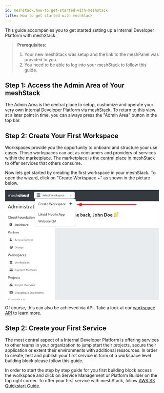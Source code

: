 ```yaml
---
id: meshstack.how-to.get-started-with-meshstack
title: How to get started with meshStack
---
```


This guide accompanies you to get started setting up a Internal Developer Platform with meshStack.

> **Prerequisites:**
> 1. Your new meshStack was setup and the link to the meshPanel was provided to you.
> 2. You need to be able to log into your meshStack to follow this guide.

## Step 1: Access the Admin Area of Your meshStack

The Admin Area is the central place to setup, customize and operate your very own Internal Developer Platform via meshStack.
To return to this view at a later point in time, you can always press the "Admin Area" button in the top bar.

## Step 2: Create Your First Workspace

Workspaces provide you the opportunity to onboard and structure your use cases. Those workspaces can act as consumers and providers of services within the marketplace. The marketplace is 
the central place in meshStack to offer services that others consume. 

Now lets get started by creating the first workspace in your meshStack. To open the wizard, click on "Create Workspace +" as shown in the picture below.

![Create meshWorkspace](assets/create-workspace.png)

Of course, this can also be achieved via API. Take a look at our [workspace API](/api/index.html#_meshworkspace) to learn more.

## Step 2: Create your First Service 

The most central aspect of a Internal Developer Platform is offering services to other teams in your organization to jump start their projects, secure their application or extent their environments with additional ressources.
In order to create, test and publish your first service in form of a workspace level building block please follow this guide.

In order to start the step by step guide for you first building block access the workspace and click on Service Management or Platform Builder on the top right corner.
To offer your first service with meshStack, follow [AWS S3 Quickstart Guide](./meshstack.building-aws-quickstart-guide.md).
